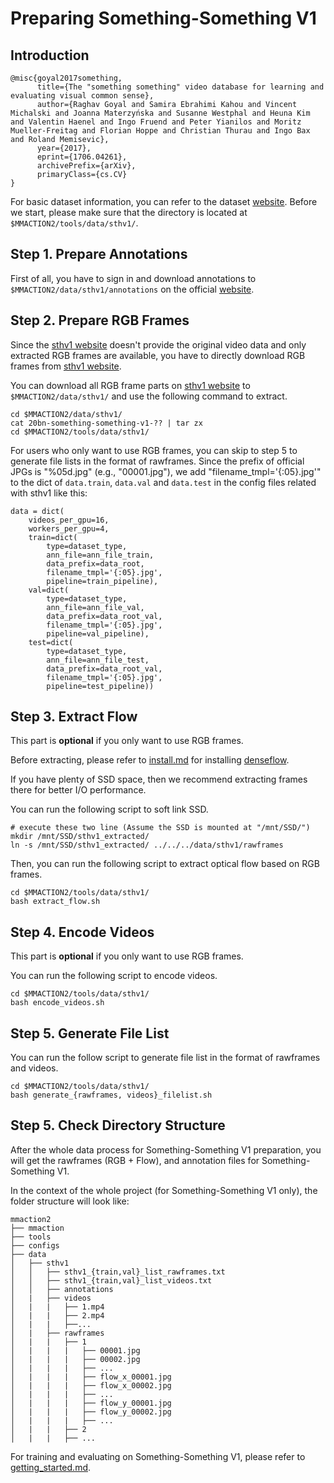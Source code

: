 # Preparing Something-Something V1

## Introduction

```
@misc{goyal2017something,
      title={The "something something" video database for learning and evaluating visual common sense},
      author={Raghav Goyal and Samira Ebrahimi Kahou and Vincent Michalski and Joanna Materzyńska and Susanne Westphal and Heuna Kim and Valentin Haenel and Ingo Fruend and Peter Yianilos and Moritz Mueller-Freitag and Florian Hoppe and Christian Thurau and Ingo Bax and Roland Memisevic},
      year={2017},
      eprint={1706.04261},
      archivePrefix={arXiv},
      primaryClass={cs.CV}
}
```

For basic dataset information, you can refer to the dataset [website](https://20bn.com/datasets/something-something/v1).
Before we start, please make sure that the directory is located at `$MMACTION2/tools/data/sthv1/`.

## Step 1. Prepare Annotations

First of all, you have to sign in and download annotations to `$MMACTION2/data/sthv1/annotations` on the official [website](https://20bn.com/datasets/something-something/v1).

## Step 2. Prepare RGB Frames

Since the [sthv1 website](https://20bn.com/datasets/something-something/v1) doesn't provide the original video data and only extracted RGB frames are available, you have to directly download RGB frames from [sthv1 website](https://20bn.com/datasets/something-something/v1).

You can download all RGB frame parts on [sthv1 website](https://20bn.com/datasets/something-something/v1) to `$MMACTION2/data/sthv1/` and use the following command to extract.

```shell
cd $MMACTION2/data/sthv1/
cat 20bn-something-something-v1-?? | tar zx
cd $MMACTION2/tools/data/sthv1/
```

For users who only want to use RGB frames, you can skip to step 5 to generate file lists in the format of rawframes. Since the prefix of official JPGs is "%05d.jpg" (e.g., "00001.jpg"), we add "filename_tmpl='{:05}.jpg'" to the dict of `data.train`, `data.val` and `data.test` in the config files related with sthv1 like this:

```
data = dict(
    videos_per_gpu=16,
    workers_per_gpu=4,
    train=dict(
        type=dataset_type,
        ann_file=ann_file_train,
        data_prefix=data_root,
        filename_tmpl='{:05}.jpg',
        pipeline=train_pipeline),
    val=dict(
        type=dataset_type,
        ann_file=ann_file_val,
        data_prefix=data_root_val,
        filename_tmpl='{:05}.jpg',
        pipeline=val_pipeline),
    test=dict(
        type=dataset_type,
        ann_file=ann_file_test,
        data_prefix=data_root_val,
        filename_tmpl='{:05}.jpg',
        pipeline=test_pipeline))
```

## Step 3. Extract Flow

This part is **optional** if you only want to use RGB frames.

Before extracting, please refer to [install.md](/docs/install.md) for installing [denseflow](https://github.com/open-mmlab/denseflow).

If you have plenty of SSD space, then we recommend extracting frames there for better I/O performance.

You can run the following script to soft link SSD.

```shell
# execute these two line (Assume the SSD is mounted at "/mnt/SSD/")
mkdir /mnt/SSD/sthv1_extracted/
ln -s /mnt/SSD/sthv1_extracted/ ../../../data/sthv1/rawframes
```

Then, you can run the following script to extract optical flow based on RGB frames.

```shell
cd $MMACTION2/tools/data/sthv1/
bash extract_flow.sh
```

## Step 4. Encode Videos

This part is **optional** if you only want to use RGB frames.

You can run the following script to encode videos.

```shell
cd $MMACTION2/tools/data/sthv1/
bash encode_videos.sh
```

## Step 5. Generate File List

You can run the follow script to generate file list in the format of rawframes and videos.

```shell
cd $MMACTION2/tools/data/sthv1/
bash generate_{rawframes, videos}_filelist.sh
```

## Step 5. Check Directory Structure

After the whole data process for Something-Something V1 preparation,
you will get the rawframes (RGB + Flow), and annotation files for Something-Something V1.

In the context of the whole project (for Something-Something V1 only), the folder structure will look like:

```
mmaction2
├── mmaction
├── tools
├── configs
├── data
│   ├── sthv1
│   │   ├── sthv1_{train,val}_list_rawframes.txt
│   │   ├── sthv1_{train,val}_list_videos.txt
│   │   ├── annotations
│   |   ├── videos
│   |   |   ├── 1.mp4
│   |   |   ├── 2.mp4
│   |   |   ├──...
│   |   ├── rawframes
│   |   |   ├── 1
│   |   |   |   ├── 00001.jpg
│   |   |   |   ├── 00002.jpg
│   |   |   |   ├── ...
│   |   |   |   ├── flow_x_00001.jpg
│   |   |   |   ├── flow_x_00002.jpg
│   |   |   |   ├── ...
│   |   |   |   ├── flow_y_00001.jpg
│   |   |   |   ├── flow_y_00002.jpg
│   |   |   |   ├── ...
│   |   |   ├── 2
│   |   |   ├── ...

```

For training and evaluating on Something-Something V1, please refer to [getting_started.md](/docs/getting_started.md).
